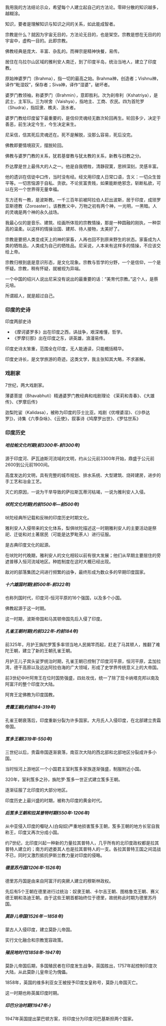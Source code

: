 

我用我的方法结论示众，希望每个人建立起自己的方法论。零碎分散的知识越多，越糊涂。

知识，要者是理解知识与知识之间的关系，如此能成智者。

宗教是什么？就因为宇宙无目的，方法论无目的，也是架空。宗教是想在无目的的宇宙中，虚构一目的。此即宗教。

佛教经典是庞大、丰富、杂乱的。而禅宗是精神快餐，易传。

居住在乌拉尔山区域的雅利安人南迁，到了印度半岛，统治当地人，建立了印度教。


原始神婆罗门（Brahma），指一切的最高之始。Brahma神，创造者；Vishnu神，译作“毗湿奴”，保存者；Siva神，译作“湿婆”，破坏者。

婆罗门教领袖，称婆罗门（Brahmin），意即胜利。次为刹帝利（Kshatriya），是武士，主军队。三为吠舍（Vaishya），指地主、工商、农民。四为首陀罗（Shudra），指奴隶、樵夫、汲水者。


婆罗门教给印度留下最重要的，是信仰灵魂经无数次轮回再生。轮回多少，决定于善恶，前生决定今生，今生决定来生。

尼采信，信其死后灵魂还在。死不是解脱，没那么容易，死后没完。

佛教即要情境寂灭，摆脱轮回。


佛教与婆罗门教的关系，犹若基督教与犹太教的关系，新教与旧教之分。


乔达摩是世上最伟大的人之一。他是自我牺牲，清静寂寞，思辨深刻，灵感丰富。

他的遗训在信徒中口传，当时没有经。经文用印度人日常口语，含义：一切众生皆平等。一切苦恼源于自私、贪欲。不论贫富贵贱，如果能断绝邪念，斩断私欲，可以在另一个世界得无量幸福。


东方还有一教，是波斯教。一千三百年前被阿拉伯人赶出波斯，居于印度，成琐罗亚斯德教（Zoroaster）。该教教义中，万物之初有两个神，一光明，一黑暗。人的灵魂是两个神的永久战场。

我最心仪的是音乐、建筑、绘画所体现的宗教情操，那是一种圆融的刚执，一种崇高的温柔。以这样的情操治国、建邦、待人接物，太美好了。

宗教是要把人类变成天上的神的家畜，人再也回不到原来野生的状态。家畜成为人类的牺牲品，人类成为自己的牺牲品。尼采说，人本来有这样多的情操，不应该交给上帝。

宗教归根到底是意识形态，是文化现象。宗教与哲学的分野，一个是信仰，一个是怀疑。宗教，稍有怀疑，就被视为异端。

一个中国的绍兴人说出尼采没有说出的最重要的话：“美育代宗教。”这个人，是蔡元培。

所谓超人，就是超过自己。

### 印度的史诗

印度两部史诗
+ 《摩诃婆罗多》出在印度之西，讲战争，艰深难懂，哲学。
+ 《罗摩衍那》出在印度之东，讲英雄，浪漫易传。

印度史诗太笨重，范围全在印度，无人能通读，只能概括精华。

印度史诗长，是文学旅游的奇迹。这类文学，我主张知其大略，不求甚解。


### 戏剧家

7世纪，两大戏剧家。

薄婆菩提（Bhavabhuti）精通婆罗门教经典和戏剧理论 《茉莉和青春》、《大雄传》、《罗摩后传》

迦梨陀娑（Kalidasa），被称为印度的莎士比亚。戏剧《优哩婆湿》、《沙恭达罗]》，诗集《六季杂咏》、《云使》，叙事诗《鸠摩罗出世》、《罗怙世系》


### 印度历史

##### 哈拉帕文化时期(前3300年-前1300年)

源于印度河、萨瓦迪斯河流域的文明，约从公元前3300年开始，鼎盛于公元前2600到公元前1900间。

高度发达的文明，具有完整的城市规划、排水系统、大型建筑、烧砖建房，进步的手工艺和冶金工艺。

灭亡的原因，一说为干旱导致的萨拉斯瓦蒂河枯竭，一说为雅利安人入侵。

##### 吠陀文化时期(约前1500年—前500年)

吠陀经典所记载和反映的印度历史时期文化。

雅利安人入侵带来的文化体系，梨俱吠陀描述这一时期雅利安人的主要活动是祭祀、迁徙和对土著居民（可能是达罗毗荼人）进行征服。

是古典印度文化的起源。

在吠陀时代晚期，雅利安人的文化相较以前有很大发展；他们从早期主要居住的旁遮普移入恒河流域地区。种姓制度在这时大概已经出现。

敌对的部落集团之间进行频繁的战争，最终形成为数众多的早期印度国家。


##### 十六雄国时期(前500年-前322年)

也称列国时代，印度河-恒河平原的16个强国，以及多个小国。

佛教起源于这一时期。

这一时期，波斯帝国和马其顿帝国先后入侵了印度。


##### 孔雀王朝时期(约前322年-约前184年)

前325年，月护王旃陀罗笈多率领当地人民揭竿而起，赶走了马其顿人，推翻了难陀王朝，建立了新的王朝孔雀王朝。

月护王儿子宾头娑罗统治时期，孔雀王朝已控制了印度河平原，恒河平原，孟加拉湾，德干高原以及远达阿拉伯海的广大领域，形成了史学界传统意义上的大帝国。

前3世纪中叶阿育王在位时国势强盛，四处攻伐，统一了除了现卡纳塔克邦以南及阿富汗的整个印度次大陆。

阿育王定佛教为印度国教。


##### 贵霜王朝(约前184-319年)

孔雀王朝衰落后，印度重新分裂为许多国家。大月氏人入侵印度，在北部建立贵霜帝国。


##### 笈多王朝(319年-550年)

三世纪以后，贵霜帝国逐渐衰落，南亚次大陆的西北部和北部地区分裂成许多小国。

当时恒河上游地区一个小国君主室利笈多家族逐渐强盛，制服附近小国。

320年，室利笈多之孙，旃陀罗·笈多一世正式建立笈多王朝。

逐渐征服了北印度的大部分地区。

印度历史上最兴盛的时期，被称为印度的黄金时代。

##### 后笈多王朝和拉其普特时期(550年-1206年)

从中亚侵入印度的嚈哒人(白匈奴)严重地损害笈多王朝，笈多王朝的地方长官自我称王，印度又再次分成小国。

约7世纪，北印度兴起一种新的力量拉其普特人，几乎所有的北印度政权都是拉其普特人建立的；南方的遮娄其人也是拉其普特人的一支。各拉其普特王国之间混战不已，同时又激烈抵抗伊斯兰教力量对印度的侵略。

##### 德里苏丹国(1206年-1526年)

德里苏丹国是由来自阿富汗的突厥人建立的穆斯林政权。

先后有5个王朝在德里进行过统治：奴隶王朝、卡尔吉王朝、图格鲁克王朝、赛义德王朝和洛迪王朝。由于这些王朝首都始终位于德里，故统称此时期为德里苏丹国。

##### 莫卧儿帝国(1526年－1858年)

蒙古人入侵印度，建立莫卧儿帝国。

实行文化融合和宗教宽容政策。


##### 殖民地时代(1858年-1947年)

莫卧儿帝国后期，多国殖民者在印度发生战争，英国胜出，1757年起控制印度次大陆，从此莫卧儿皇帝沦为傀儡。

1858年，英国的维多利亚女王被授予印度女皇称号，莫卧儿帝国灭亡。

这一时期也称英属印度时期。

##### 印巴分治时期(1947年-)

1947年英国提出蒙巴顿方案，将印度分为印度河巴基斯担两个国家。

